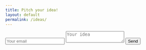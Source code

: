 ```yaml
---
title: Pitch your idea!
layout: default
permalink: /ideas/
---
```


<form action="https://formspree.io/davidruffner@gmail.com"
      method="POST">
		<input type="email" name="_replyto" placeholder="Your email">
    <input type="hidden" name="_subject" value="Idea submission!" />
	  <textarea name="message" placeholder="Your idea"></textarea>
	  <button type="submit">Send</button>
</form>
